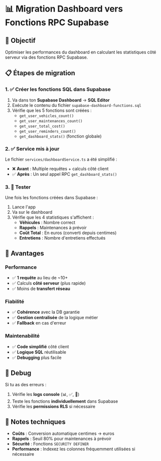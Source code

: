 # 📊 Migration Dashboard vers Fonctions RPC Supabase

## 🎯 Objectif
Optimiser les performances du dashboard en calculant les statistiques côté serveur via des fonctions RPC Supabase.

## 📋 Étapes de migration

### 1. ✅ Créer les fonctions SQL dans Supabase

1. Va dans ton **Supabase Dashboard** → **SQL Editor**
2. Exécute le contenu du fichier `supabase-dashboard-functions.sql`
3. Vérifie que les 5 fonctions sont créées :
   - `get_user_vehicles_count()`
   - `get_user_maintenances_count()` 
   - `get_user_total_cost()`
   - `get_user_reminders_count()`
   - `get_dashboard_stats()` (fonction globale)

### 2. ✅ Service mis à jour

Le fichier `services/dashboardService.ts` a été simplifié :
- ❌ **Avant** : Multiple requêtes + calculs côté client
- ✅ **Après** : Un seul appel RPC `get_dashboard_stats()`

### 3. 🧪 Tester

Une fois les fonctions créées dans Supabase :
1. Lance l'app
2. Va sur le dashboard
3. Vérifie que les 4 statistiques s'affichent :
   - **Véhicules** : Nombre correct
   - **Rappels** : Maintenances à prévoir  
   - **Coût Total** : En euros (converti depuis centimes)
   - **Entretiens** : Nombre d'entretiens effectués

## 🚀 Avantages

### **Performance**
- ✅ **1 requête** au lieu de ~10+
- ✅ Calculs **côté serveur** (plus rapide)
- ✅ Moins de **transfert réseau**

### **Fiabilité**
- ✅ **Cohérence** avec la DB garantie
- ✅ **Gestion centralisée** de la logique métier
- ✅ **Fallback** en cas d'erreur

### **Maintenabilité**
- ✅ **Code simplifié** côté client
- ✅ **Logique SQL** réutilisable
- ✅ **Debugging** plus facile

## 🐛 Debug

Si tu as des erreurs :
1. Vérifie les **logs console** (📊, ✅, 🚨)
2. Teste les fonctions **individuellement** dans Supabase
3. Vérifie les **permissions RLS** si nécessaire

## 📝 Notes techniques

- **Coûts** : Conversion automatique centimes → euros
- **Rappels** : Seuil 80% pour maintenances à prévoir
- **Sécurité** : Fonctions `SECURITY DEFINER` 
- **Performance** : Indexez les colonnes fréquemment utilisées si nécessaire

